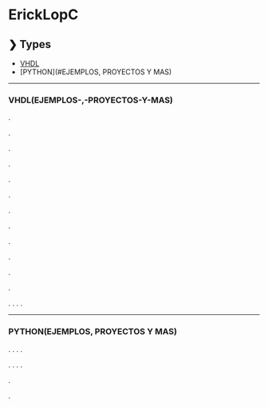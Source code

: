 # ErickLopC


## ❯ Types

* [VHDL](#EJEMPLOS-,-PROYECTOS-Y-MAS)
* [PYTHON](#EJEMPLOS, PROYECTOS Y MAS)

***
### VHDL(EJEMPLOS-,-PROYECTOS-Y-MAS)
.

.

.

.

.

.

.

.

.

.

.

.

.
.
.
.
***
### PYTHON(EJEMPLOS, PROYECTOS Y MAS)


.
.
.
.

.
.
.
.

.


.
